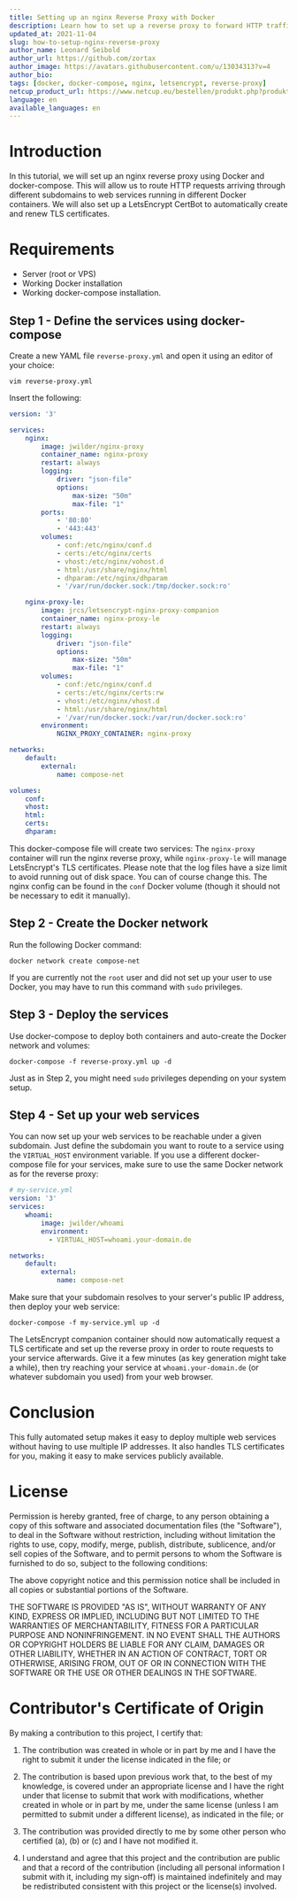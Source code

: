 ```yaml
---
title: Setting up an nginx Reverse Proxy with Docker
description: Learn how to set up a reverse proxy to forward HTTP traffic on different subdomains to different containers. Also includes setup descriptions for a LetsEncrypt CertBot.
updated_at: 2021-11-04
slug: how-to-setup-nginx-reverse-proxy
author_name: Leonard Seibold
author_url: https://github.com/zortax
author_image: https://avatars.githubusercontent.com/u/13034313?v=4
author_bio: 
tags: [docker, docker-compose, nginx, letsencrypt, reverse-proxy]
netcup_product_url: https://www.netcup.eu/bestellen/produkt.php?produkt=2902
language: en
available_languages: en
---
```


# Introduction

In this tutorial, we will set up an nginx reverse proxy using Docker and
docker-compose. This will allow us to route HTTP requests arriving through different
subdomains to web services running in different Docker containers. We will also
set up a LetsEncrypt CertBot to automatically create and renew TLS certificates.

# Requirements

- Server (root or VPS)
- Working Docker installation
- Working docker-compose installation.

## Step 1 - Define the services using docker-compose

Create a new YAML file `reverse-proxy.yml` and open it using an editor of your
choice:

```
vim reverse-proxy.yml
```

Insert the following:

```yml
version: '3'

services:
    nginx:
        image: jwilder/nginx-proxy
        container_name: nginx-proxy
        restart: always
        logging:
            driver: "json-file"
            options:
                max-size: "50m"
                max-file: "1"
        ports:
            - '80:80'
            - '443:443'
        volumes:
            - conf:/etc/nginx/conf.d
            - certs:/etc/nginx/certs
            - vhost:/etc/nginx/vohost.d
            - html:/usr/share/nginx/html
            - dhparam:/etc/nginx/dhparam
            - '/var/run/docker.sock:/tmp/docker.sock:ro'

    nginx-proxy-le:
        image: jrcs/letsencrypt-nginx-proxy-companion
        container_name: nginx-proxy-le
        restart: always
        logging:
            driver: "json-file"
            options:
                max-size: "50m"
                max-file: "1"
        volumes:
            - conf:/etc/nginx/conf.d
            - certs:/etc/nginx/certs:rw
            - vhost:/etc/nginx/vhost.d
            - html:/usr/share/nginx/html
            - '/var/run/docker.sock:/var/run/docker.sock:ro'
        environment:
            NGINX_PROXY_CONTAINER: nginx-proxy

networks:
    default:
        external:
            name: compose-net

volumes:
    conf:
    vhost:
    html:
    certs:
    dhparam:
```

This docker-compose file will create two services: The `nginx-proxy` container
will run the nginx reverse proxy, while `nginx-proxy-le` will manage LetsEncrypt's TLS
certificates. Please note that the log files have a size limit to avoid running out of disk space.
You can of course change this. The nginx config can be found in the
`conf` Docker volume (though it should not be necessary to edit it manually).

## Step 2 - Create the Docker network

Run the following Docker command:

```
docker network create compose-net
```

If you are currently not the `root` user and did not set up your user to
use Docker, you may have to run this command with `sudo` privileges.

## Step 3 - Deploy the services

Use docker-compose to deploy both containers and auto-create the Docker network
and volumes:

```
docker-compose -f reverse-proxy.yml up -d
```

Just as in Step 2, you might need `sudo` privileges depending on your system
setup.

## Step 4 - Set up your web services

You can now set up your web services to be reachable under a given subdomain.
Just define the subdomain you want to route to a service using the `VIRTUAL_HOST`
environment variable. If you use a different docker-compose file for your
services, make sure to use the same Docker network as for the reverse proxy:

```yml
# my-service.yml
version: '3'
services:
    whoami:
        image: jwilder/whoami
        environment:
          - VIRTUAL_HOST=whoami.your-domain.de

networks:
    default:
        external:
            name: compose-net
```

Make sure that your subdomain resolves to your server's public IP address, then
deploy your web service:

```
docker-compose -f my-service.yml up -d
```

The LetsEncrypt companion container should now automatically request a TLS
certificate and set up the reverse proxy in order to route requests to your service
afterwards. Give it a few minutes (as key generation might take a while), then
try reaching your service at `whoami.your-domain.de` (or whatever subdomain you
used) from your web browser.

# Conclusion

This fully automated setup makes it easy to deploy multiple web services without
having to use multiple IP addresses. It also handles TLS certificates for you,
making it easy to make services publicly available.

# License

Permission is hereby granted, free of charge, to any person obtaining a copy
of this software and associated documentation files (the "Software"), to deal
in the Software without restriction, including without limitation the rights
to use, copy, modify, merge, publish, distribute, sublicence, and/or sell
copies of the Software, and to permit persons to whom the Software is
furnished to do so, subject to the following conditions:

The above copyright notice and this permission notice shall be included in all
copies or substantial portions of the Software.

THE SOFTWARE IS PROVIDED "AS IS", WITHOUT WARRANTY OF ANY KIND, EXPRESS OR
IMPLIED, INCLUDING BUT NOT LIMITED TO THE WARRANTIES OF MERCHANTABILITY,
FITNESS FOR A PARTICULAR PURPOSE AND NONINFRINGEMENT. IN NO EVENT SHALL THE
AUTHORS OR COPYRIGHT HOLDERS BE LIABLE FOR ANY CLAIM, DAMAGES OR OTHER
LIABILITY, WHETHER IN AN ACTION OF CONTRACT, TORT OR OTHERWISE, ARISING FROM,
OUT OF OR IN CONNECTION WITH THE SOFTWARE OR THE USE OR OTHER DEALINGS IN THE
SOFTWARE.

# Contributor's Certificate of Origin

By making a contribution to this project, I certify that:

1.  The contribution was created in whole or in part by me and I have the right to submit it under the license indicated in the file; or

2.  The contribution is based upon previous work that, to the best of my knowledge, is covered under an appropriate license and I have the right under that license to submit that work with modifications, whether created in whole or in part by me, under the same license (unless I am permitted to submit under a different license), as indicated in the file; or

3.  The contribution was provided directly to me by some other person who certified (a), (b) or (c) and I have not modified it.

4.  I understand and agree that this project and the contribution are public and that a record of the contribution (including all personal information I submit with it, including my sign-off) is maintained indefinitely and may be redistributed consistent with this project or the license(s) involved.
